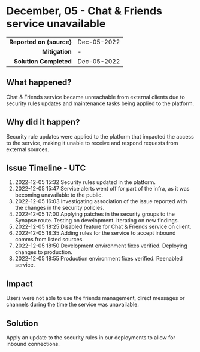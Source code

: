 # December, 05 - Chat & Friends service unavailable

|                          |             |
| -----------------------: | :---------- |
| **Reported on {source}** | Dec-05-2022 |
|           **Mitigation** | - |
|   **Solution Completed** | Dec-05-2022 |

## What happened?

Chat & Friends service became unreachable from external clients due to security rules updates and maintenance tasks being applied to the platform.

## Why did it happen?

Security rule updates were applied to the platform that impacted the access to the service, making it unable to receive and respond requests from external sources.

## Issue Timeline - UTC

1. 2022-12-05 15:32 Security rules updated in the platform.
1. 2022-12-05 15:47 Service alerts went off for part of the infra, as it was becoming unavailable to the public.
1. 2022-12-05 16:03 Investigating association of the issue reported with the changes in the security policies.
1. 2022-12-05 17:00 Applying patches in the security groups to the Synapse route. Testing on development. Iterating on new findings.
1. 2022-12-05 18:25 Disabled feature for Chat & Friends service on client.
1. 2022-12-05 18:35 Adding rules for the service to accept inbound comms from listed sources.
1. 2022-12-05 18:50 Development environment fixes verified. Deploying changes to production.
1. 2022-12-05 18:55 Production environment fixes verified. Reenabled service.

## Impact

Users were not able to use the friends management, direct messages or channels during the time the service was unavailable.

## Solution

Apply an update to the security rules in our deployments to allow for inbound connections.

